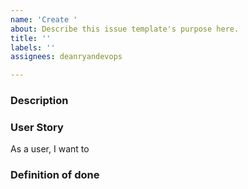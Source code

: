 ```yaml
---
name: 'Create '
about: Describe this issue template's purpose here.
title: ''
labels: ''
assignees: deanryandevops

---
```


### Description


### User Story
As a user, I want to 

### Definition of done
